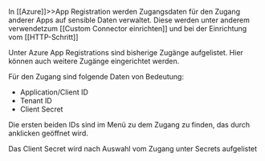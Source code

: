 In [[Azure]]>>App Registration werden Zugangsdaten für den Zugang anderer Apps auf sensible Daten verwaltet. Diese werden unter anderem verwendetzum [[Custom Connector einrichten]] und bei der Einrichtung vom [[HTTP-Schritt]]

Unter Azure App Registrations sind bisherige Zugänge aufgelistet. Hier können auch weitere Zugänge eingerichtet werden. 

Für den Zugang sind folgende Daten von Bedeutung:
- Application/Client ID
- Tenant ID
- Client Secret

Die ersten beiden IDs sind im Menü zu dem Zugang zu finden, das durch anklicken geöffnet wird. 

Das Client Secret wird nach Auswahl vom Zugang unter Secrets aufgelistet